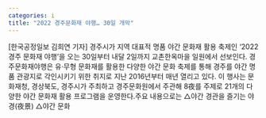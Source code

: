 ```yaml
---
categories: i
title: "2022 경주문화재 야행… 30일 개막"
---
```

[한국공정일보 김희연 기자] 경주시가 지역 대표적 명품 야간 문화재 활용 축제인 ‘2022 경주 문화재 야행’을 오는 30일부터 내달 2일까지 교촌한옥마을 일원에서 선보인다. 경주문화재야행은 유·무형 문화재를 활용한 다양한 야간 문화 축제를 통해 경주를 야간 명품 관광지로 각인시키기 위한 취지로 지난 2016년부터 매년 열리고 있다. 이 행사는 문화재청, 경상북도, 경주시가 주최하고 경주문화원에서 주관해 8夜를 주제로 21개의 다양한 야간 문화재 활용 프로그램을 운영한다.주요 내용으로는 △야간 경관을 즐기는 야경(夜景) △야간 문화
